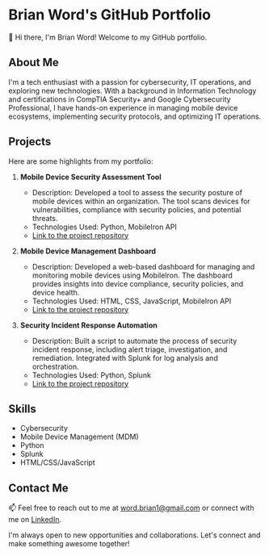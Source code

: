 # Brian Word's GitHub Portfolio

👋 Hi there, I'm Brian Word! Welcome to my GitHub portfolio.

## About Me

I'm a tech enthusiast with a passion for cybersecurity, IT operations, and exploring new technologies. With a background in Information Technology and certifications in CompTIA Security+ and Google Cybersecurity Professional, I have hands-on experience in managing mobile device ecosystems, implementing security protocols, and optimizing IT operations.

## Projects

Here are some highlights from my portfolio:

1. **Mobile Device Security Assessment Tool**
   - Description: Developed a tool to assess the security posture of mobile devices within an organization. The tool scans devices for vulnerabilities, compliance with security policies, and potential threats.
   - Technologies Used: Python, MobileIron API
   - [Link to the project repository](https://github.com/BrianWord/mobile-security-tool)

2. **Mobile Device Management Dashboard**
   - Description: Developed a web-based dashboard for managing and monitoring mobile devices using MobileIron. The dashboard provides insights into device compliance, security policies, and device health.
   - Technologies Used: HTML, CSS, JavaScript, MobileIron API
   - [Link to the project repository](https://github.com/BrianWord/mdm-dashboard)

3. **Security Incident Response Automation**
   - Description: Built a script to automate the process of security incident response, including alert triage, investigation, and remediation. Integrated with Splunk for log analysis and orchestration.
   - Technologies Used: Python, Splunk
   - [Link to the project repository](https://github.com/BrianWord/security-incident-automation)

## Skills

- Cybersecurity
- Mobile Device Management (MDM)
- Python
- Splunk
- HTML/CSS/JavaScript

## Contact Me

📫 Feel free to reach out to me at [word.brian1@gmail.com](mailto:word.brian1@gmail.com) or connect with me on [LinkedIn](https://www.linkedin.com/in/Brian-Word).

I'm always open to new opportunities and collaborations. Let's connect and make something awesome together!
